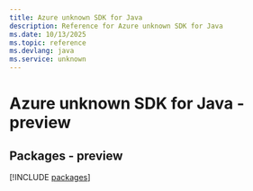 ```yaml
---
title: Azure unknown SDK for Java
description: Reference for Azure unknown SDK for Java
ms.date: 10/13/2025
ms.topic: reference
ms.devlang: java
ms.service: unknown
---
```

# Azure unknown SDK for Java - preview
## Packages - preview
[!INCLUDE [packages](unknown-index.md)]